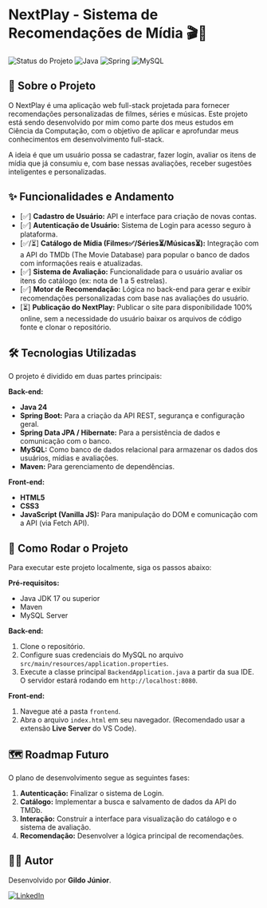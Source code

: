 # NextPlay - Sistema de Recomendações de Mídia 🎬🎵

![Status do Projeto](https://img.shields.io/badge/status-em%20desenvolvimento-blue)
![Java](https://img.shields.io/badge/Java-ED8B00?style=for-the-badge&logo=openjdk&logoColor=white)
![Spring](https://img.shields.io/badge/Spring-6DB33F?style=for-the-badge&logo=spring&logoColor=white)
![MySQL](https://img.shields.io/badge/MySQL-005C84?style=for-the-badge&logo=mysql&logoColor=white)

## 📖 Sobre o Projeto

O NextPlay é uma aplicação web full-stack projetada para fornecer recomendações personalizadas de filmes, séries e músicas. Este projeto está sendo desenvolvido por mim como parte dos meus estudos em Ciência da Computação, com o objetivo de aplicar e aprofundar meus conhecimentos em desenvolvimento full-stack.

A ideia é que um usuário possa se cadastrar, fazer login, avaliar os itens de mídia que já consumiu e, com base nessas avaliações, receber sugestões inteligentes e personalizadas.

## ✨ Funcionalidades e Andamento

-   [✅] **Cadastro de Usuário:** API e interface para criação de novas contas.
-   [✅] **Autenticação de Usuário:** Sistema de Login para acesso seguro à plataforma.
-   [✅/⏳] **Catálogo de Mídia (Filmes✅/Séries⏳/Músicas⏳):** Integração com a API do TMDb (The Movie Database) para popular o banco de dados com informações reais e atualizadas.
-   [✅] **Sistema de Avaliação:** Funcionalidade para o usuário avaliar os itens do catálogo (ex: nota de 1 a 5 estrelas).
-   [✅] **Motor de Recomendação:** Lógica no back-end para gerar e exibir recomendações personalizadas com base nas avaliações do usuário.
-   [⏳] **Publicação do NextPlay:** Publicar o site para disponibilidade 100% online, sem a necessidade do usuário baixar os arquivos de código fonte e clonar o repositório.

## 🛠️ Tecnologias Utilizadas

O projeto é dividido em duas partes principais:

**Back-end:**
* **Java 24**
* **Spring Boot:** Para a criação da API REST, segurança e configuração geral.
* **Spring Data JPA / Hibernate:** Para a persistência de dados e comunicação com o banco.
* **MySQL:** Como banco de dados relacional para armazenar os dados dos usuários, mídias e avaliações.
* **Maven:** Para gerenciamento de dependências.

**Front-end:**
* **HTML5**
* **CSS3**
* **JavaScript (Vanilla JS):** Para manipulação do DOM e comunicação com a API (via Fetch API).

## 🚀 Como Rodar o Projeto

Para executar este projeto localmente, siga os passos abaixo:

**Pré-requisitos:**
* Java JDK 17 ou superior
* Maven
* MySQL Server

**Back-end:**
1.  Clone o repositório.
2.  Configure suas credenciais do MySQL no arquivo `src/main/resources/application.properties`.
3.  Execute a classe principal `BackendApplication.java` a partir da sua IDE. O servidor estará rodando em `http://localhost:8080`.

**Front-end:**
1.  Navegue até a pasta `frontend`.
2.  Abra o arquivo `index.html` em seu navegador. (Recomendado usar a extensão **Live Server** do VS Code).

## 🗺️ Roadmap Futuro

O plano de desenvolvimento segue as seguintes fases:
1.  **Autenticação:** Finalizar o sistema de Login.
2.  **Catálogo:** Implementar a busca e salvamento de dados da API do TMDb.
3.  **Interação:** Construir a interface para visualização do catálogo e o sistema de avaliação.
4.  **Recomendação:** Desenvolver a lógica principal de recomendações.

## 👨‍💻 Autor

Desenvolvido por **Gildo Júnior**.

[![LinkedIn](https://img.shields.io/badge/LinkedIn-0077B5?style=for-the-badge&logo=linkedin&logoColor=white)](https://linkedin.com/in/gildojuniorab)